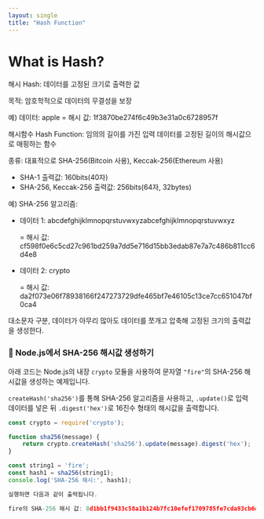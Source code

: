 ```yaml
---
layout: single
title: "Hash Function"
---
```


# What is Hash?

해시 Hash: 데이터를 고정된 크기로 출력한 값

목적: 암호학적으로 데이터의 무결성을 보장

예) 데이터: apple = 해시 값: 1f3870be274f6c49b3e31a0c6728957f

해시함수 Hash Function: 임의의 길이를 가진 입력 데이터를 고정된 길이의 해시값으로 매핑하는 함수

종류: 대표적으로 SHA-256(Bitcoin 사용), Keccak-256(Ethereum 사용)
* SHA-1 출력값: 160bits(40자)
* SHA-256, Keccak-256 출력값: 256bits(64자, 32bytes)

예) SHA-256 알고리즘:
* 데이터 1: abcdefghijklmnopqrstuvwxyzabcefghijklmnopqrstuvwxyz

  = 해시 값: cf598f0e6c5cd27c961bd259a7dd5e716d15bb3edab87e7a7c486b811cc6d4e8
* 데이터 2: crypto

  = 해시 값: da2f073e06f78938166f247273729dfe465bf7e46105c13ce7cc651047bf0ca4
  
대소문자 구분, 데이터가 아무리 많아도 데이터를 쪼개고 압축해 고정된 크기의 출력값을 생성한다.

### 🔐 Node.js에서 SHA-256 해시값 생성하기

아래 코드는 Node.js의 내장 `crypto` 모듈을 사용하여 문자열 `"fire"`의 SHA-256 해시값을 생성하는 예제입니다.  

`createHash('sha256')`를 통해 SHA-256 알고리즘을 사용하고, `.update()`로 입력 데이터를 넣은 뒤 `.digest('hex')`로 16진수 형태의 해시값을 출력합니다.

```js
const crypto = require('crypto');

function sha256(message) {
    return crypto.createHash('sha256').update(message).digest('hex');
}

const string1 = 'fire';
const hash1 = sha256(string1);
console.log('SHA-256 해시:', hash1);

실행하면 다음과 같이 출력됩니다.

fire의 SHA-256 해시 값: 8d1bb1f9433c58a1b124b7fc10efef1709785fe7cda93cb6d5672e74e3cda217
